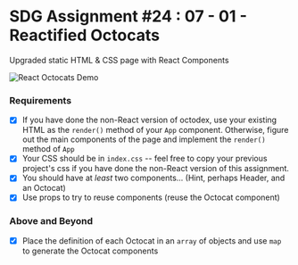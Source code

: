 # SDG Assignment #24 : 07 - 01 - Reactified Octocats

Upgraded static HTML & CSS page with React Components

![React Octocats Demo](https://github.com/codyb23/SDG-GIFS/blob/master/Octodex%20Clone%20React.PNG)

### Requirements
- [x] If you have done the non-React version of octodex, use your existing HTML as the `render()` method of your `App` component. Otherwise, figure out the main components of the page and implement the `render()` method of `App`
- [x] Your CSS should be in `index.css` -- feel free to copy your previous project's css if you have done the non-React version of this assignment.
- [x] You should have at _least_ two components... (Hint, perhaps Header, and an Octocat)
- [x] Use props to try to reuse components (reuse the Octocat component)

### Above and Beyond
- [x] Place the definition of each Octocat in an `array` of objects and use `map` to generate the Octocat components
